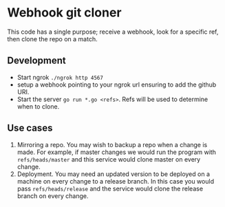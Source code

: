 # Webhook git cloner

This code has a single purpose; receive a webhook, look for a specific ref, then clone the repo on a match.

## Development

* Start ngrok `./ngrok http 4567`
* setup a webhook pointing to your ngrok url ensuring to add the github URI.
* Start the server `go run *.go <refs>`. Refs will be used to determine when to clone.

## Use cases

1. Mirroring a repo. You may wish to backup a repo when a change is made. For example, if master changes we would run the program with `refs/heads/master` and this service would clone master on every change.
2. Deployment. You may need an updated version to be deployed on a machine on every change to a release branch. In this case you would pass `refs/heads/release` and the service would clone the release branch on every change.